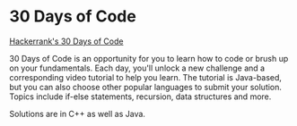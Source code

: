 # 30 Days of Code

[Hackerrank's 30 Days of Code](https://www.hackerrank.com/domains/tutorials/30-days-of-code)

30 Days of Code is an opportunity for you to learn how to code or brush up on your fundamentals. Each day, you'll unlock a new challenge and a corresponding video tutorial to help you learn.
The tutorial is Java-based, but you can also choose other popular languages to submit your solution. Topics include if-else statements, recursion, data structures and more.

Solutions are in C++ as well as Java.
